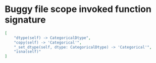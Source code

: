 # Buggy file scope invoked function signature

```json
[
    "dtype(self) -> CategoricalDtype",
    "copy(self) -> 'Categorical'",
    "_set_dtype(self, dtype: CategoricalDtype) -> 'Categorical'",
    "isna(self)"
]
```
